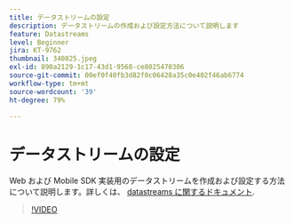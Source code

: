 ```yaml
---
title: データストリームの設定
description: データストリームの作成および設定方法について説明します
feature: Datastreams
level: Beginner
jira: KT-9762
thumbnail: 340825.jpeg
exl-id: 890a2129-1c17-43d1-9568-ce8025470306
source-git-commit: 00ef0f40fb3d82f0c06428a35c0e402f46ab6774
workflow-type: tm+mt
source-wordcount: '39'
ht-degree: 79%

---
```


# データストリームの設定

Web および Mobile SDK 実装用のデータストリームを作成および設定する方法について説明します。詳しくは、 [datastreams に関するドキュメント](https://experienceleague.adobe.com/docs/experience-platform/edge/fundamentals/datastreams.html?lang=ja).

>[!VIDEO](https://video.tv.adobe.com/v/340825?learn=on)

